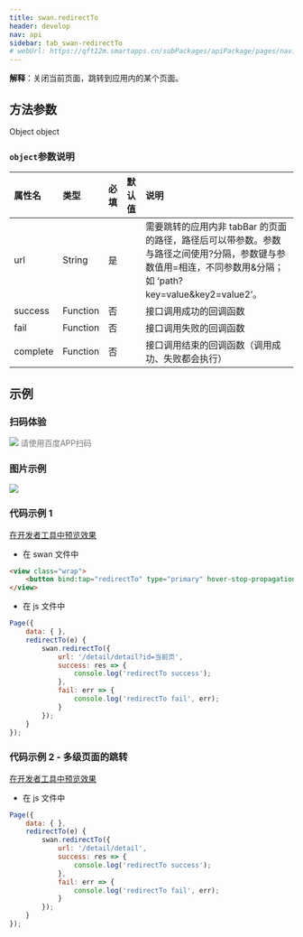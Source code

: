 ```yaml
---
title: swan.redirectTo
header: develop
nav: api
sidebar: tab_swan-redirectTo
# webUrl: https://qft12m.smartapps.cn/subPackages/apiPackage/pages/navigateTo/navigateTo
---
```

 
 
**解释**：关闭当前页面，跳转到应用内的某个页面。

 
## 方法参数 

Object object

###  `object`参数说明 

|属性名 |类型  |必填 | 默认值 |说明|
|:---- |:---- |:---- |:----|:----|
|url |String | 是  | | 需要跳转的应用内非 tabBar 的页面的路径，路径后可以带参数。参数与路径之间使用?分隔，参数键与参数值用=相连，不同参数用&分隔；如 ‘path?key=value&key2=value2’。|
|success| Function |   否  | |  接口调用成功的回调函数|
|fail   | Function |   否  | |  接口调用失败的回调函数|
|complete  |  Function  |  否 | |   接口调用结束的回调函数（调用成功、失败都会执行）|

## 示例

 
### 扫码体验

<div class='scan-code-container'>
    <img src="https://b.bdstatic.com/miniapp/assets/images/doc_demo/pages_navigateTo.png" class="demo-qrcode-image" />
    <font color=#777 12px>请使用百度APP扫码</font>
</div>

###  图片示例  
<div class="m-doc-custom-examples">
    <div class="m-doc-custom-examples-correct">
        <img src="https://b.bdstatic.com/miniapp/image/redirectTo.gif">
    </div>
    <div class="m-doc-custom-examples-correct">
        <img src=" ">
    </div>
    <div class="m-doc-custom-examples-correct">
        <img src=" ">
    </div>     
</div>

###  代码示例 1 

<a href="swanide://fragment/441e13e266a3072d50cfe2e1b896f9451574139717336" title="在开发者工具中预览效果" target="_self">在开发者工具中预览效果</a>

* 在 swan 文件中

```html
<view class="wrap">
    <button bind:tap="redirectTo" type="primary" hover-stop-propagation="true">在当前页面打开</button>
</view>
```

* 在 js 文件中

```js
Page({
    data: { },
    redirectTo(e) {
        swan.redirectTo({
            url: '/detail/detail?id=当前页',
            success: res => {
                console.log('redirectTo success');
            },
            fail: err => {
                console.log('redirectTo fail', err);
            }
        });
    }
});
```

###  代码示例 2 - 多级页面的跳转 

<a href="swanide://fragment/c24dc8fd5e6e10fcc02f8615b5e09e341575404434832" title="在开发者工具中预览效果" target="_self">在开发者工具中预览效果</a>

* 在 js 文件中

```js
Page({
    data: { },
    redirectTo(e) {
        swan.redirectTo({
            url: '/detail/detail',
            success: res => {
                console.log('redirectTo success');
            },
            fail: err => {
                console.log('redirectTo fail', err);
            }
        });
    }
});
```



